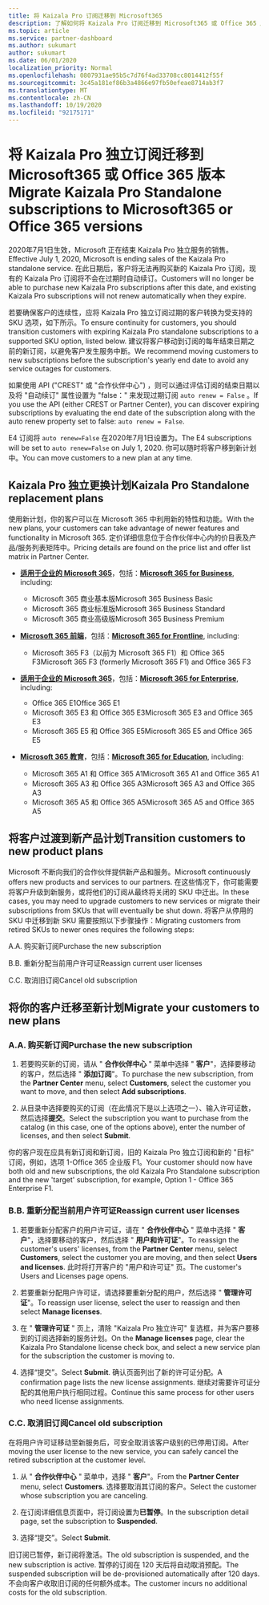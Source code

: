 ```yaml
---
title: 将 Kaizala Pro 订阅迁移到 Microsoft365
description: 了解如何将 Kaizala Pro 订阅迁移到 Microsoft365 或 Office 365 版本。 阅读本文，了解有关如何转换客户的详细信息。
ms.topic: article
ms.service: partner-dashboard
ms.author: sukumart
author: sukumart
ms.date: 06/01/2020
localization_priority: Normal
ms.openlocfilehash: 0807931ae95b5c7d76f4ad33708cc8014412f55f
ms.sourcegitcommit: 3c45a181ef86b3a4866e97fb50efeae8714ab3f7
ms.translationtype: MT
ms.contentlocale: zh-CN
ms.lasthandoff: 10/19/2020
ms.locfileid: "92175171"
---
```

# <a name="migrate-kaizala-pro-standalone-subscriptions-to-microsoft365-or-office-365-versions"></a><span data-ttu-id="a8288-104">将 Kaizala Pro 独立订阅迁移到 Microsoft365 或 Office 365 版本</span><span class="sxs-lookup"><span data-stu-id="a8288-104">Migrate Kaizala Pro Standalone subscriptions to Microsoft365 or Office 365 versions</span></span>

<span data-ttu-id="a8288-105">2020年7月1日生效，Microsoft 正在结束 Kaizala Pro 独立服务的销售。</span><span class="sxs-lookup"><span data-stu-id="a8288-105">Effective July 1, 2020, Microsoft is ending sales of the Kaizala Pro standalone service.</span></span> <span data-ttu-id="a8288-106">在此日期后，客户将无法再购买新的 Kaizala Pro 订阅，现有的 Kaizala Pro 订阅将不会在过期时自动续订。</span><span class="sxs-lookup"><span data-stu-id="a8288-106">Customers will no longer be able to purchase new Kaizala Pro subscriptions after this date, and existing Kaizala Pro subscriptions will not renew automatically when they expire.</span></span>

<span data-ttu-id="a8288-107">若要确保客户的连续性，应将 Kaizala Pro 独立订阅过期的客户转换为受支持的 SKU 选项，如下所示。</span><span class="sxs-lookup"><span data-stu-id="a8288-107">To ensure continuity for customers, you should transition customers with expiring Kaizala Pro standalone subscriptions to a supported SKU option, listed below.</span></span> <span data-ttu-id="a8288-108">建议将客户移动到订阅的每年结束日期之前的新订阅，以避免客户发生服务中断。</span><span class="sxs-lookup"><span data-stu-id="a8288-108">We recommend moving customers to new subscriptions before the subscription's yearly end date to avoid any service outages for customers.</span></span>

<span data-ttu-id="a8288-109">如果使用 API ("CREST" 或 "合作伙伴中心") ，则可以通过评估订阅的结束日期以及将 "自动续订" 属性设置为 "false：" 来发现过期订阅 `auto renew = False` 。</span><span class="sxs-lookup"><span data-stu-id="a8288-109">If you use the API (either CREST or Partner Center), you can discover expiring subscriptions by evaluating the end date of the subscription along with the auto renew property set to false: `auto renew = False`.</span></span>

<span data-ttu-id="a8288-110">E4 订阅将 `auto renew=False` 在2020年7月1日设置为。</span><span class="sxs-lookup"><span data-stu-id="a8288-110">The E4 subscriptions will be set to `auto renew=False` on July 1, 2020.</span></span> <span data-ttu-id="a8288-111">你可以随时将客户移到新计划中。</span><span class="sxs-lookup"><span data-stu-id="a8288-111">You can move customers to a new plan at any time.</span></span>

## <a name="kaizala-pro-standalone-replacement-plans"></a><span data-ttu-id="a8288-112">Kaizala Pro 独立更换计划</span><span class="sxs-lookup"><span data-stu-id="a8288-112">Kaizala Pro Standalone replacement plans</span></span>

<span data-ttu-id="a8288-113">使用新计划，你的客户可以在 Microsoft 365 中利用新的特性和功能。</span><span class="sxs-lookup"><span data-stu-id="a8288-113">With the new plans, your customers can take advantage of newer features and functionality in Microsoft 365.</span></span> <span data-ttu-id="a8288-114">定价详细信息位于合作伙伴中心内的价目表及产品/服务列表矩阵中。</span><span class="sxs-lookup"><span data-stu-id="a8288-114">Pricing details are found on the price list and offer list matrix in Partner Center.</span></span>

- <span data-ttu-id="a8288-115">[**适用于企业的 Microsoft 365**](https://www.microsoft.com/microsoft-365/compare-all-microsoft-365-products?&activetab=tab:primaryr2)，包括：</span><span class="sxs-lookup"><span data-stu-id="a8288-115">[**Microsoft 365 for Business**](https://www.microsoft.com/microsoft-365/compare-all-microsoft-365-products?&activetab=tab:primaryr2), including:</span></span>  
   - <span data-ttu-id="a8288-116">Microsoft 365 商业基本版</span><span class="sxs-lookup"><span data-stu-id="a8288-116">Microsoft 365 Business Basic</span></span>
   - <span data-ttu-id="a8288-117">Microsoft 365 商业标准版</span><span class="sxs-lookup"><span data-stu-id="a8288-117">Microsoft 365 Business Standard</span></span>
   - <span data-ttu-id="a8288-118">Microsoft 365 商业高级版</span><span class="sxs-lookup"><span data-stu-id="a8288-118">Microsoft 365 Business Premium</span></span>
    
- <span data-ttu-id="a8288-119">[**Microsoft 365 前端**](https://www.microsoft.com/microsoft-365/microsoft-365-enterprise-f3?activetab=pivot:overviewtab)，包括：</span><span class="sxs-lookup"><span data-stu-id="a8288-119">[**Microsoft 365 for Frontline**](https://www.microsoft.com/microsoft-365/microsoft-365-enterprise-f3?activetab=pivot:overviewtab), including:</span></span>
   - <span data-ttu-id="a8288-120">Microsoft 365 F3（以前为 Microsoft 365 F1）和 Office 365 F3</span><span class="sxs-lookup"><span data-stu-id="a8288-120">Microsoft 365 F3 (formerly Microsoft 365 F1) and Office 365 F3</span></span>
    
- <span data-ttu-id="a8288-121">[**适用于企业的 Microsoft 365**](https://www.microsoft.com/microsoft-365/compare-microsoft-365-enterprise-plans)，包括：</span><span class="sxs-lookup"><span data-stu-id="a8288-121">[**Microsoft 365 for Enterprise**](https://www.microsoft.com/microsoft-365/compare-microsoft-365-enterprise-plans), including:</span></span> 
   - <span data-ttu-id="a8288-122">Office 365 E1</span><span class="sxs-lookup"><span data-stu-id="a8288-122">Office 365 E1</span></span>
   - <span data-ttu-id="a8288-123">Microsoft 365 E3 和 Office 365 E3</span><span class="sxs-lookup"><span data-stu-id="a8288-123">Microsoft 365 E3 and Office 365 E3</span></span>
   - <span data-ttu-id="a8288-124">Microsoft 365 E5 和 Office 365 E5</span><span class="sxs-lookup"><span data-stu-id="a8288-124">Microsoft 365 E5 and Office 365 E5</span></span>

- <span data-ttu-id="a8288-125">[**Microsoft 365 教育**](https://www.microsoft.com/education/buy-license/microsoft365)，包括：</span><span class="sxs-lookup"><span data-stu-id="a8288-125">[**Microsoft 365 for Education**](https://www.microsoft.com/education/buy-license/microsoft365), including:</span></span> 
    - <span data-ttu-id="a8288-126">Microsoft 365 A1 和 Office 365 A1</span><span class="sxs-lookup"><span data-stu-id="a8288-126">Microsoft 365 A1 and Office 365 A1</span></span>
    - <span data-ttu-id="a8288-127">Microsoft 365 A3 和 Office 365 A3</span><span class="sxs-lookup"><span data-stu-id="a8288-127">Microsoft 365 A3 and Office 365 A3</span></span>
    - <span data-ttu-id="a8288-128">Microsoft 365 A5 和 Office 365 A5</span><span class="sxs-lookup"><span data-stu-id="a8288-128">Microsoft 365 A5 and Office 365 A5</span></span>

## <a name="transition-customers-to-new-product-plans"></a><span data-ttu-id="a8288-129">将客户过渡到新产品计划</span><span class="sxs-lookup"><span data-stu-id="a8288-129">Transition customers to new product plans</span></span>

<span data-ttu-id="a8288-130">Microsoft 不断向我们的合作伙伴提供新产品和服务。</span><span class="sxs-lookup"><span data-stu-id="a8288-130">Microsoft continuously offers new products and services to our partners.</span></span> <span data-ttu-id="a8288-131">在这些情况下，你可能需要将客户升级到新服务，或将他们的订阅从最终将关闭的 SKU 中迁出。</span><span class="sxs-lookup"><span data-stu-id="a8288-131">In these cases, you may need to upgrade customers to new services or migrate their subscriptions from SKUs that will eventually be shut down.</span></span> <span data-ttu-id="a8288-132">将客户从停用的 SKU 中迁移到新 SKU 需要按照以下步骤操作：</span><span class="sxs-lookup"><span data-stu-id="a8288-132">Migrating customers from retired SKUs to newer ones requires the following steps:</span></span>

<span data-ttu-id="a8288-133">A.</span><span class="sxs-lookup"><span data-stu-id="a8288-133">A.</span></span> <span data-ttu-id="a8288-134">购买新订阅</span><span class="sxs-lookup"><span data-stu-id="a8288-134">Purchase the new subscription</span></span>

<span data-ttu-id="a8288-135">B.</span><span class="sxs-lookup"><span data-stu-id="a8288-135">B.</span></span> <span data-ttu-id="a8288-136">重新分配当前用户许可证</span><span class="sxs-lookup"><span data-stu-id="a8288-136">Reassign current user licenses</span></span>

<span data-ttu-id="a8288-137">C.</span><span class="sxs-lookup"><span data-stu-id="a8288-137">C.</span></span> <span data-ttu-id="a8288-138">取消旧订阅</span><span class="sxs-lookup"><span data-stu-id="a8288-138">Cancel old subscription</span></span>


## <a name="migrate-your-customers-to-new-plans"></a><span data-ttu-id="a8288-139">将你的客户迁移至新计划</span><span class="sxs-lookup"><span data-stu-id="a8288-139">Migrate your customers to new plans</span></span>

### <a name="a-purchase-the-new-subscription"></a><span data-ttu-id="a8288-140">A.</span><span class="sxs-lookup"><span data-stu-id="a8288-140">A.</span></span> <span data-ttu-id="a8288-141">购买新订阅</span><span class="sxs-lookup"><span data-stu-id="a8288-141">Purchase the new subscription</span></span>

1. <span data-ttu-id="a8288-142">若要购买新的订阅，请从 " **合作伙伴中心** " 菜单中选择 " **客户**"，选择要移动的客户，然后选择 " **添加订阅**"。</span><span class="sxs-lookup"><span data-stu-id="a8288-142">To purchase the new subscription, from the **Partner Center** menu, select **Customers**, select the customer you want to move, and then select **Add subscriptions**.</span></span>

2. <span data-ttu-id="a8288-143">从目录中选择要购买的订阅（在此情况下是以上选项之一）、输入许可证数，然后选择**提交**。</span><span class="sxs-lookup"><span data-stu-id="a8288-143">Select the subscription you want to purchase from the catalog (in this case, one of the options above), enter the number of licenses, and then select **Submit**.</span></span>

<span data-ttu-id="a8288-144">你的客户现在应具有新订阅和新订阅，旧的 Kaizala Pro 独立订阅和新的 "目标" 订阅，例如，选项 1-Office 365 企业版 F1。</span><span class="sxs-lookup"><span data-stu-id="a8288-144">Your customer should now have both old and new subscriptions, the old Kaizala Pro Standalone subscription and the new 'target' subscription, for example, Option 1 - Office 365 Enterprise F1.</span></span>

### <a name="b-reassign-current-user-licenses"></a><span data-ttu-id="a8288-145">B.</span><span class="sxs-lookup"><span data-stu-id="a8288-145">B.</span></span> <span data-ttu-id="a8288-146">重新分配当前用户许可证</span><span class="sxs-lookup"><span data-stu-id="a8288-146">Reassign current user licenses</span></span>

1. <span data-ttu-id="a8288-147">若要重新分配客户的用户许可证，请在 " **合作伙伴中心** " 菜单中选择 " **客户**"，选择要移动的客户，然后选择 " **用户和许可证**"。</span><span class="sxs-lookup"><span data-stu-id="a8288-147">To reassign the customer's users' licenses, from the **Partner Center** menu, select **Customers**, select the customer you are moving, and then select **Users and licenses**.</span></span> <span data-ttu-id="a8288-148">此时将打开客户的 "用户和许可证" 页。</span><span class="sxs-lookup"><span data-stu-id="a8288-148">The customer's Users and Licenses page opens.</span></span>

2. <span data-ttu-id="a8288-149">若要重新分配用户许可证，请选择要重新分配的用户，然后选择 " **管理许可证**"。</span><span class="sxs-lookup"><span data-stu-id="a8288-149">To reassign user license, select the user to reassign and then select **Manage licenses**.</span></span>

3. <span data-ttu-id="a8288-150">在 " **管理许可证** " 页上，清除 "Kaizala Pro 独立许可" 复选框，并为客户要移到的订阅选择新的服务计划。</span><span class="sxs-lookup"><span data-stu-id="a8288-150">On the **Manage licenses** page, clear the Kaizala Pro Standalone license check box, and select a new service plan for the subscription the customer is moving to.</span></span>

4.  <span data-ttu-id="a8288-151">选择“提交”。</span><span class="sxs-lookup"><span data-stu-id="a8288-151">Select **Submit**.</span></span> <span data-ttu-id="a8288-152">确认页面列出了新的许可证分配。</span><span class="sxs-lookup"><span data-stu-id="a8288-152">A confirmation page lists the new license assignments.</span></span> <span data-ttu-id="a8288-153">继续对需要许可证分配的其他用户执行相同过程。</span><span class="sxs-lookup"><span data-stu-id="a8288-153">Continue this same process for other users who need license assignments.</span></span>

### <a name="c-cancel-old-subscription"></a><span data-ttu-id="a8288-154">C.</span><span class="sxs-lookup"><span data-stu-id="a8288-154">C.</span></span> <span data-ttu-id="a8288-155">取消旧订阅</span><span class="sxs-lookup"><span data-stu-id="a8288-155">Cancel old subscription</span></span>

<span data-ttu-id="a8288-156">在将用户许可证移动至新服务后，可安全取消该客户级别的已停用订阅。</span><span class="sxs-lookup"><span data-stu-id="a8288-156">After moving the user license to the new service, you can safely cancel the retired subscription at the customer level.</span></span>

1.  <span data-ttu-id="a8288-157">从 " **合作伙伴中心** " 菜单中，选择 " **客户**"。</span><span class="sxs-lookup"><span data-stu-id="a8288-157">From the **Partner Center** menu, select **Customers**.</span></span> <span data-ttu-id="a8288-158">选择要取消其订阅的客户。</span><span class="sxs-lookup"><span data-stu-id="a8288-158">Select the customer whose subscription you are canceling.</span></span>

2.  <span data-ttu-id="a8288-159">在订阅详细信息页面中，将订阅设置为**已暂停**。</span><span class="sxs-lookup"><span data-stu-id="a8288-159">In the subscription detail page, set the subscription to **Suspended**.</span></span>

3.  <span data-ttu-id="a8288-160">选择“提交”。</span><span class="sxs-lookup"><span data-stu-id="a8288-160">Select **Submit**.</span></span>

<span data-ttu-id="a8288-161">旧订阅已暂停，新订阅将激活。</span><span class="sxs-lookup"><span data-stu-id="a8288-161">The old subscription is suspended, and the new subscription is active.</span></span> <span data-ttu-id="a8288-162">暂停的订阅在 120 天后将自动取消预配。</span><span class="sxs-lookup"><span data-stu-id="a8288-162">The suspended subscription will be de-provisioned automatically after 120 days.</span></span> <span data-ttu-id="a8288-163">不会向客户收取旧订阅的任何额外成本。</span><span class="sxs-lookup"><span data-stu-id="a8288-163">The customer incurs no additional costs for the old subscription.</span></span>
